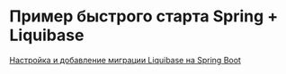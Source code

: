 # Пример быстрого старта Spring + Liquibase
[Настройка и добавление миграции Liquibase на Spring Boot](https://sendel.ru/posts/liquibase-and-spring-boot/)
